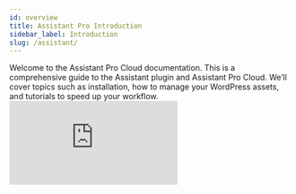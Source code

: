```yaml
---
id: overview
title: Assistant Pro Introduction
sidebar_label: Introduction
slug: /assistant/
---
```


<div className="docs-lead">
Welcome to the Assistant Pro Cloud documentation. This is a comprehensive guide to the Assistant plugin and Assistant Pro Cloud. We’ll cover topics such as installation, how to manage your WordPress assets, and tutorials to speed up your workflow.
</div>

<div className="embed-responsive intro-vid">
  <iframe
	src="https://player.vimeo.com/video/635393013?h=d8b29f8525&badge=0&autopause=0&player_id=0&app_id=58479"
	frameBorder={0}
	allow="autoplay; fullscreen; picture-in-picture"
	allowFullScreen
	style={{
	  position: "absolute",
	  top: 0,
	  left: 0,
	  width: "100%",
	  height: "100%"
	}}
	title="Assistant Pro Introduction"
  />
</div>

## What is the Assistant plugin?

The Assistant plugin is how you connect your sites to your libraries in Assistant Pro.  It also works as a stand alone application that allows you to perform common tasks from the frontend of your WordPress sites using an expandable sidebar. For instance:

* Browse and edit page content and media
* Browse and edit WooCommerce products, orders and coupons
* Update and manage plugins
* Review comments for approval/spam/trash
* Import and export content to between sites using the Assistant Pro Cloud


## What is the Assistant Pro cloud?

The Assistant Pro Cloud lets you import, export and save WordPress assets to a file sharing cloud app.  It’s sort of like a "Dropbox" for WordPress developers.

The Assistant Pro Cloud interfaces with the Assistant Plugin.  From the plugin, you can add and access page content, media, WooCommerce content, and Beaver Builder Templates.  Many 3rd party page builder templates are also supported, including Divi, Visual Composer and Elementor.

Assistant Pro also includes a web app user dashboard where you can add and manage your assets.


## Features

* Access the Assistant user interface from any frontend page
* Get a glance of your recently edited posts from the [Home App](plugin/apps/home.md)
* Search WordPress directly from the frontend
* Quickly find posts, pages, and custom post types with the [Content App](plugin/apps/content.md)
* Upload media to WordPress media library by dropping files on the [Media App](plugin/apps/media.md)
* The [Comments App](plugin/apps/comments.md) lets you quick reply, approve, mark as spam and trash comments
* Keep an eye on plugin and theme updates with the [Updates App](plugin/apps/updates.md)
* Add custom labels to posts or pages to help organize your site from [Apps + Settings](plugin/app-settings.md)

## Terminology

### Assistant Plugin

A Plugin for WordPress that provides a sidebar on front end pages.  The sidebar makes it easy to access the back end of your site from front end pages. The Assistant Plugin also interfaces with the Assistant Pro Cloud.

### Assistant Pro Cloud

A cloud based file sharing system for WordPress sites.

### Apps

There are currently 5 Apps, Home, Media, Content, Updates and Libraries

### Creative Assets

Images, Posts, Pages, Custom Post Types, Gutenberg Blocks, Beaver Builder templates, Beaver Themer layouts and support for third-party page builder templates.

### Library

* **Private Library** - Only available for personal and team account holders. Not visible to the community
* **Shared Library** - The entire community can see your shared libraries if they click your user handle.
* **Team Library** - Instead of having an individual own the library, the library and it’s permissions are shared across a team of users.

### Library Collection

A way to sort creative assets within libraries similar to WordPress tags.

### Assistant Account

* **Free** - Libraries are all shared with the assistant community.
* **Personal** - Libraries can be made private
* **Team** - Libraries and their permissions can be shared across a team of users.

:::info
The basic Team plan includes 3 personal user accounts. Additional users can be added to the team.
:::

### Community

* **Share** - Will update as the designer updates the library.
* **Duplicate** - Creates a copy of the library




